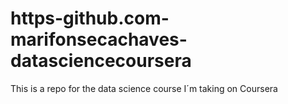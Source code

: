 # https-github.com-marifonsecachaves-datasciencecoursera
This is a repo for the data science course I´m taking on Coursera
